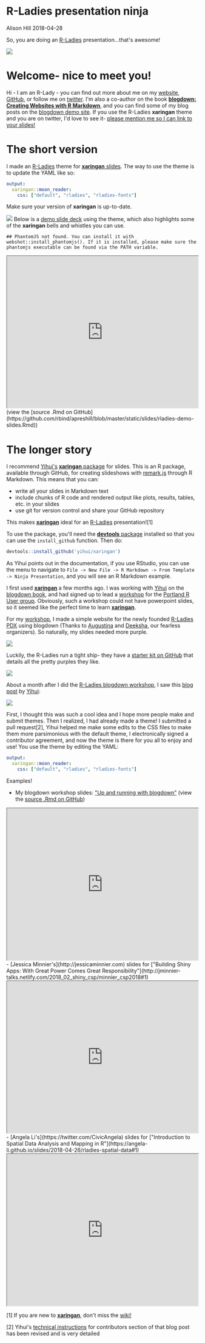 R-Ladies presentation ninja
================
Alison Hill
2018-04-28

So, you are doing an [R-Ladies](https://rladies.org) presentation...that's awesome!

![](https://media.giphy.com/media/r9WS57qOqU1KU/giphy.gif)

Welcome- nice to meet you!
==========================

Hi - I am an R-Lady - you can find out more about me on my [website](https://alison.rbind.io), [GitHub](http://github.com/apreshill), or follow me on [twitter](http://twitter.com/apreshill). I'm also a co-author on the book [**blogdown: Creating Websites with R Markdown**](https://bookdown.org/yihui/blogdown/), and you can find some of my blog posts on the [blogdown demo site](https://blogdown-demo.rbind.io). If you use the R-Ladies **xaringan** theme and you are on twitter, I'd love to see it- [please mention me so I can link to your slides!](https://twitter.com/intent/tweet?user_id=3199856542)

The short version
=================

I made an [R-Ladies](https://rladies.org) theme for [**xaringan** slides](https://github.com/yihui/xaringan). The way to use the theme is to update the YAML like so:

``` yaml
output:
  xaringan::moon_reader:
    css: ["default", "rladies", "rladies-fonts"]
```

Make sure your version of **xaringan** is up-to-date.

![](./how_to_use_files/img/rladies-demo-slides.png) Below is a [demo slide deck](https://alison.rbind.io/slides/rladies-demo-slides.html#1) using the theme, which also highlights some of the **xaringan** bells and whistles you can use.

    ## PhantomJS not found. You can install it with webshot::install_phantomjs(). If it is installed, please make sure the phantomjs executable can be found via the PATH variable.

<iframe src="https://alison.rbind.io/slides/rladies-demo-slides.html#1" width="100%" height="400px">
</iframe>
(view the [source .Rmd on GitHub](https://github.com/rbind/apreshill/blob/master/static/slides/rladies-demo-slides.Rmd))

The longer story
================

I recommend [Yihui's](https://yihui.name) [**xaringan** package](https://github.com/yihui/xaringan) for slides. This is an R package, available through GitHub, for creating slideshows with [remark.js](https://remarkjs.com/) through R Markdown. This means that you can:

-   write all your slides in Markdown text
-   include chunks of R code and rendered output like plots, results, tables, etc. in your slides
-   use git for version control and share your GitHub repository

This makes [**xaringan**](https://github.com/yihui/xaringan) ideal for an [R-Ladies](https://rladies.org) presentation![1]

To use the package, you'll need the [**devtools** package](https://cran.r-project.org/web/packages/devtools/index.html) installed so that you can use the `install_github` function. Then do:

``` r
devtools::install_github('yihui/xaringan')
```

As Yihui points out in the documentation, if you use RStudio, you can use the menu to navigate to `File -> New File -> R Markdown -> From Template -> Ninja Presentation`, and you will see an R Markdown example.

I first used [**xaringan**](https://github.com/yihui/xaringan) a few months ago. I was working with [Yihui](https://yihui.name) on the [blogdown book](https://bookdown.org/yihui/blogdown/), and had signed up to lead a [workshop](https://alison.rbind.io/talk/blogdown-meetup/) for the [Portland R User group](https://www.meetup.com/portland-r-user-group/). Obviously, such a workshop could not have powerpoint slides, so it seemed like the perfect time to learn [**xaringan**](https://github.com/yihui/xaringan).

For my [workshop](https://alison.rbind.io/talk/blogdown-meetup/), I made a simple website for the newly founded [R-Ladies PDX](https://rladies-pdx.rbind.io) using blogdown (Thanks to [Augustina](https://twitter.com/mmmpork) and [Deeksha](https://twitter.com/deekshathati), our fearless organizers). So naturally, my slides needed more purple.

![](https://media.giphy.com/media/c4PW8gc5ee9NK/giphy.gif)

Luckily, the R-Ladies run a tight ship- they have a [starter kit on GitHub](https://github.com/rladies/starter-kit) that details all the pretty purples they like.

![](./how_to_use_files/img/rladies-palette.png)

About a month after I did the [R-Ladies blogdown workshop](https://alison.rbind.io/talk/blogdown-meetup/), I saw this [blog post](https://yihui.name/en/2017/10/xaringan-themes/) by [Yihui](https://yihui.name):

![](./how_to_use_files/img/yihui-xaringan-themes.png)

First, I thought this was such a cool idea and I hope more people make and submit themes. Then I realized, I had already made a theme! I submitted a pull request[2], Yihui helped me make some edits to the CSS files to make them more parsimonious with the default theme, I electronically signed a contributor agreement, and now the theme is there for you all to enjoy and use! You use the theme by editing the YAML:

``` yaml
output:
  xaringan::moon_reader:
    css: ["default", "rladies", "rladies-fonts"]
```

Examples!

-   My blogdown workshop slides: ["Up and running with blogdown"](http://127.0.0.1:4321/talk/blogdown-meetup/) (view the [source .Rmd on GitHub](https://github.com/rbind/apreshill/blob/master/static/slides/blogdown-workshop-slides.Rmd))

<iframe src="https://alison.rbind.io/slides/blogdown-workshop-slides.html#1" width="100%" height="400px">
</iframe>
-   [Jessica Minnier's](http://jessicaminnier.com) slides for ["Building Shiny Apps: With Great Power Comes Great Responsibility"](http://jminnier-talks.netlify.com/2018_02_shiny_csp/minnier_csp2018#1)

<iframe src="http://jminnier-talks.netlify.com/2018_02_shiny_csp/minnier_csp2018#1" width="100%" height="400px">
</iframe>
-   [Angela Li's](https://twitter.com/CivicAngela) slides for ["Introduction to Spatial Data Analysis and Mapping in R"](https://angela-li.github.io/slides/2018-04-26/rladies-spatial-data#1)

<iframe src="https://angela-li.github.io/slides/2018-04-26/rladies-spatial-data#1" width="100%" height="400px">
</iframe>

[1] If you are new to [**xaringan**](https://github.com/yihui/xaringan), don't miss the [wiki!](https://github.com/yihui/xaringan/wiki)

[2] Yihui's [technical instructions](https://yihui.name/en/2017/10/xaringan-themes/) for contributors section of that blog post has been revised and is very detailed
